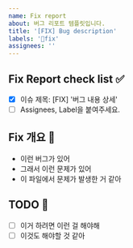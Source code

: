 ```yaml
---
name: Fix report
about: 버그 리포트 템플릿입니다.
title: '[FIX] Bug description'
labels: '🐛fix'
assignees: ''
---
```


<!-- ---
name: Fix Report Template
about: 버그 리포트 템플릿입니다.
title: [FIX] 버그 내용 상세
labels: 🐛fix
assignees: ''
--- -->

<!-- 하나씩 확인 후 체크박스에 표시해주세요. -->

## Fix Report check list ✅

- [x] 이슈 제목: [FIX] '버그 내용 상세'
- [ ] Assignees, Label을 붙여주세요.

## Fix 개요 🐛

- 이런 버그가 있어
- 그래서 이런 문제가 있어
- 이 파일에서 문제가 발생한 거 같아

## TODO 📝

- [ ] 이거 하려면 이런 걸 해야해
- [ ] 이것도 해야할 것 같아